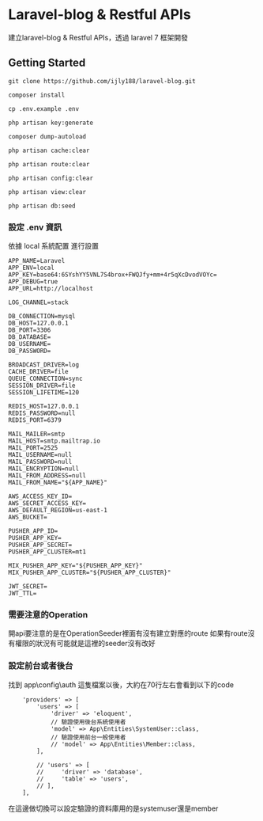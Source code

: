 # Laravel-blog & Restful APIs

建立laravel-blog & Restful APIs，透過 laravel 7 框架開發

## Getting Started
```
git clone https://github.com/ijly188/laravel-blog.git
```

```
composer install
```

```
cp .env.example .env
```

```
php artisan key:generate
```

```
composer dump-autoload
```

```
php artisan cache:clear
```

```
php artisan route:clear
```

```
php artisan config:clear
```

```
php artisan view:clear
```

```
php artisan db:seed
```

### 設定 .env 資訊

依據 local 系統配置 進行設置

```
APP_NAME=Laravel
APP_ENV=local
APP_KEY=base64:6SYshYY5VNL7S4brox+FWQJfy+mm+4r5qXcDvodVOYc=
APP_DEBUG=true
APP_URL=http://localhost

LOG_CHANNEL=stack

DB_CONNECTION=mysql
DB_HOST=127.0.0.1
DB_PORT=3306
DB_DATABASE=
DB_USERNAME=
DB_PASSWORD=

BROADCAST_DRIVER=log
CACHE_DRIVER=file
QUEUE_CONNECTION=sync
SESSION_DRIVER=file
SESSION_LIFETIME=120

REDIS_HOST=127.0.0.1
REDIS_PASSWORD=null
REDIS_PORT=6379

MAIL_MAILER=smtp
MAIL_HOST=smtp.mailtrap.io
MAIL_PORT=2525
MAIL_USERNAME=null
MAIL_PASSWORD=null
MAIL_ENCRYPTION=null
MAIL_FROM_ADDRESS=null
MAIL_FROM_NAME="${APP_NAME}"

AWS_ACCESS_KEY_ID=
AWS_SECRET_ACCESS_KEY=
AWS_DEFAULT_REGION=us-east-1
AWS_BUCKET=

PUSHER_APP_ID=
PUSHER_APP_KEY=
PUSHER_APP_SECRET=
PUSHER_APP_CLUSTER=mt1

MIX_PUSHER_APP_KEY="${PUSHER_APP_KEY}"
MIX_PUSHER_APP_CLUSTER="${PUSHER_APP_CLUSTER}"

JWT_SECRET=
JWT_TTL=
```

### 需要注意的Operation
開api要注意的是在OperationSeeder裡面有沒有建立對應的route
如果有route沒有權限的狀況有可能就是這裡的seeder沒有改好

### 設定前台或者後台
找到 app\config\auth 這隻檔案以後，大約在70行左右會看到以下的code
```
    'providers' => [
        'users' => [
            'driver' => 'eloquent',
            // 驗證使用後台系統使用者
            'model' => App\Entities\SystemUser::class,
            // 驗證使用前台一般使用者
            // 'model' => App\Entities\Member::class,
        ],

        // 'users' => [
        //     'driver' => 'database',
        //     'table' => 'users',
        // ],
    ],
```
在這邊做切換可以設定驗證的資料庫用的是systemuser還是member